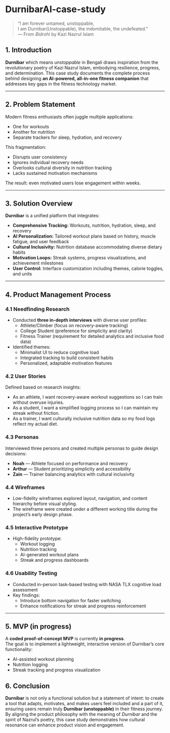 # DurnibarAI-case-study

> “I am forever untamed, unstoppable,  
> I am Durnibar(Unstoppable), the indomitable, the undefeated.”  
> — From *Bidrohi* by Kazi Nazrul Islam

## 1. Introduction

**Durnibar** which means *unstoppable* in Bengali draws inspiration from the revolutionary poetry of Kazi Nazrul Islam, embodying resilience, progress, and determination.
This case study documents the complete  process behind designing **an AI-powered, all-in-one fitness companion** that addresses key gaps in the fitness technology market.

---

## 2. Problem Statement

Modern fitness enthusiasts often juggle multiple applications:
- One for workouts
- Another for nutrition
- Separate trackers for sleep, hydration, and recovery

This fragmentation:
- Disrupts user consistency
- Ignores individual recovery needs
- Overlooks cultural diversity in nutrition tracking
- Lacks sustained motivation mechanisms

The result: even motivated users lose engagement within weeks.

---

## 3. Solution Overview

**Durnibar** is a unified platform that integrates:
- **Comprehensive Tracking:** Workouts, nutrition, hydration, sleep, and recovery
- **AI Personalization:** Tailored workout plans based on history, muscle fatigue, and user feedback
- **Cultural Inclusivity:** Nutrition database accommodating diverse dietary habits
- **Motivation Loops:** Streak systems, progress visualizations, and achievement milestones
- **User Control:** Interface customization including themes, calorie toggles, and units

---

## 4. Product Management Process

### 4.1 Needfinding Research
- Conducted **three in-depth interviews** with diverse user profiles:
  - Athlete/Climber (focus on recovery-aware tracking)
  - College Student (preference for simplicity and clarity)
  - Fitness Trainer (requirement for detailed analytics and inclusive food data)
- Identified themes:
  - Minimalist UI to reduce cognitive load
  - Integrated tracking to build consistent habits
  - Personalized, adaptable motivation features


### 4.2 User Stories
Defined based on research insights:
- As an athlete, I want recovery-aware workout suggestions so I can train without overuse injuries.
- As a student, I want a simplified logging process so I can maintain my streak without friction.
- As a trainer, I want culturally inclusive nutrition data so my food logs reflect my actual diet.

### 4.3 Personas
Interviewed three persons and created multiple personas to guide design decisions:
- **Noah** — Athlete focused on performance and recovery
- **Arthur** — Student prioritizing simplicity and accessibility
- **Zain** — Trainer balancing analytics with cultural inclusivity

### 4.4 Wireframes
- Low-fidelity wireframes explored layout, navigation, and content hierarchy before visual styling.
- The wireframe were created under a different working title during the project’s early design phase.

### 4.5 Interactive Prototype
- High-fidelity prototype:
  - Workout logging
  - Nutrition tracking
  - AI-generated workout plans
  - Streak and progress dashboards

### 4.6 Usability Testing
- Conducted in-person task-based testing with NASA TLX cognitive load assessment
- Key findings:
  - Introduce bottom navigation for faster switching
  - Enhance notifications for streak and progress reinforcement

---
## 5. MVP (in progress)

A **coded proof-of-concept MVP** is currently **in progress**.  
The goal is to implement a lightweight, interactive version of Durnibar’s core functionality:
- AI-assisted workout planning
- Nutrition logging
- Streak tracking and progress visualization

## 6. Conclusion

**Durnibar** is not only a functional solution but a statement of intent: to create a tool that adapts, motivates, and makes users feel included and a part of it, ensuring users remain truly **Durnibar (unstoppable)** in their fitness journey.  
By aligning the product philosophy with the meaning of *Durnibar* and the spirit of Nazrul’s poetry, this case study demonstrates how cultural resonance can enhance product vision and engagement.
